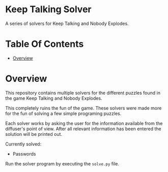 # Keep Talking Solver
A series of solvers for Keep Talking and Nobody Explodes.  

# Table Of Contents
- [Overview](#overview)

# Overview
This repository contains multiple solvers for the different puzzles found in 
the game Keep Talking and Nobody Explodes.  

This completely ruins the fun of the game. These solvers were made more for 
the fun of solving a few simple programing puzzles.  

Each solver works by asking the user for the information available from the 
diffuser's point of view. After all relevant information has been entered the 
solution will be printed out.  

Currently solved:

- Passwords

Run the solver program by executing the `solve.py` file.
